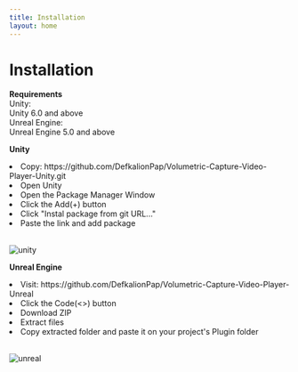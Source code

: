 ```yaml
---
title: Installation
layout: home
---
```


# Installation

**Requirements** <br>
Unity: <br>
Unity 6.0 and above <br>
Unreal Engine: <br>
Unreal Engine 5.0 and above <br>

**Unity** <br>
<li>Copy: https://github.com/DefkalionPap/Volumetric-Capture-Video-Player-Unity.git</li>
<li>Open Unity</li>
<li>Open the Package Manager Window</li>
<li>Click the Add(+) button</li>
<li>Click "Instal package from git URL..."</li>
<li>Paste the link and add package</li><br>

![unity](https://github.com/user-attachments/assets/2b38320e-b474-4bed-a10e-0259b1b1bd84)

**Unreal Engine** <br>
<li>Visit: https://github.com/DefkalionPap/Volumetric-Capture-Video-Player-Unreal</li>
<li>Click the Code(<>) button</li>
<li>Download ZIP</li>
<li>Extract files</li>
<li>Copy extracted folder and paste it on your project's Plugin folder</li><br>
  
![unreal](https://github.com/user-attachments/assets/bef22ec2-05a3-455a-8f3c-1b9824181a9a)

